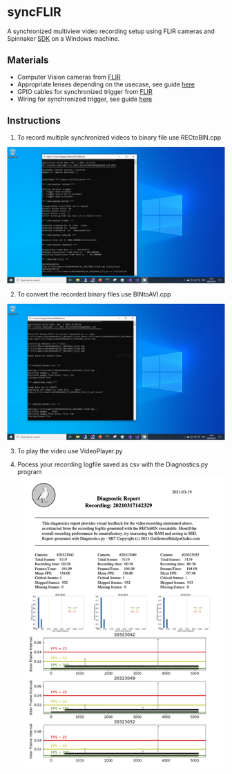 # syncFLIR
A synchronized multiview video recording setup using FLIR cameras and Spinnaker [SDK](http://softwareservices.flir.com/Spinnaker/latest/index.html) on a Windows machine.

## Materials
* Computer Vision cameras from [FLIR](https://www.flir.eu/products/blackfly-s-usb3/?model=BFS-U3-16S2C-CS)
* Appropriate lenses depending on the usecase, see guide [here](https://www.flir.eu/iis/machine-vision/lens-calculator/)
* GPIO cables for synchronized trigger from [FLIR](https://www.flir.eu/products/hirose-hr10-6-pin-circular-connector/?model=ACC-01-3009)
* Wiring for synchronized trigger, see guide [here](https://www.flir.com/support-center/iis/machine-vision/application-note/configuring-synchronized-capture-with-multiple-cameras/)

## Instructions
1) To record multiple synchronized videos to binary file use RECtoBIN.cpp

![RECtoBIN terminal output](https://github.com/Guillermo-Hidalgo-Gadea/syncFLIR/blob/main/archive/screenshot1.png)


2) To convert the recorded binary files use BINtoAVI.cpp  

![BINtoAVI terminal output](https://github.com/Guillermo-Hidalgo-Gadea/syncFLIR/blob/main/archive/screenshot2.png)

3) To play the video use VideoPlayer.py 

4) Pocess your recording logfile saved as csv with the Diagnostics.py program
![Diagnostics output](https://github.com/Guillermo-Hidalgo-Gadea/syncFLIR/blob/main/archive/DiagnosticReport_20210317142329.png)
